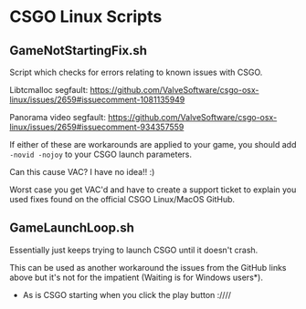 # CSGO Linux Scripts

## GameNotStartingFix.sh

Script which checks for errors relating to known issues with CSGO.

Libtcmalloc segfault:
https://github.com/ValveSoftware/csgo-osx-linux/issues/2659#issuecomment-1081135949

Panorama video segfault:
https://github.com/ValveSoftware/csgo-osx-linux/issues/2659#issuecomment-934357559

If either of these are workarounds are applied to your game, you should add `-novid -nojoy` to your CSGO launch parameters.

Can this cause VAC? I have no idea!! :)

Worst case you get VAC'd and have to create a support ticket to explain you used fixes found on the official CSGO Linux/MacOS GitHub.

## GameLaunchLoop.sh

Essentially just keeps trying to launch CSGO until it doesn't crash.

This can be used as another workaround the issues from the GitHub links above but it's not for the impatient (Waiting is for Windows users*).

* As is CSGO starting when you click the play button :////
